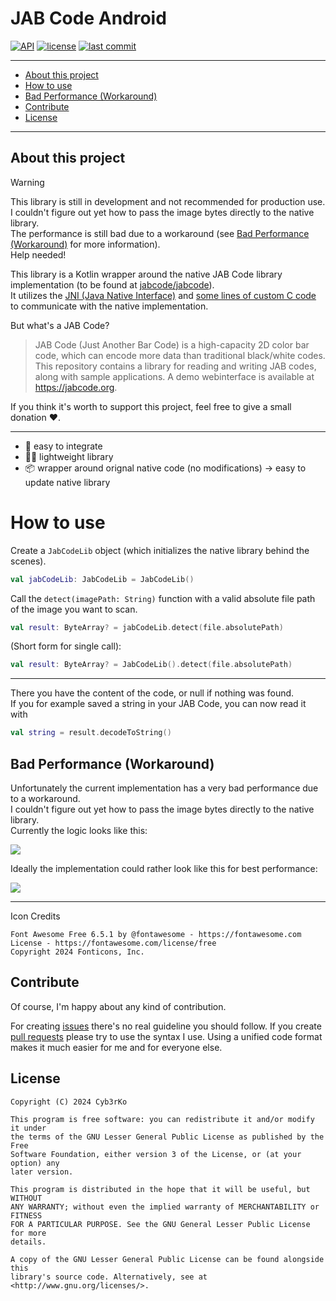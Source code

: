 # JAB Code Android
[![API](https://img.shields.io/badge/API-23%2B-brightgreen.svg?style=flat)](https://apilevels.com)
[![license](https://img.shields.io/github/license/cyb3rko/jabcode-android)](https://www.gnu.org/licenses/old-licenses/lgpl-2.1.en.html)
[![last commit](https://img.shields.io/github/last-commit/cyb3rko/jabcode-android?color=F34C9F)](https://github.com/cyb3rko/jabcode-android/commits/main)

---

- [About this project](#about-this-project)
- [How to use](#how-to-use)
- [Bad Performance (Workaround)](#bad-performance-workaround)
- [Contribute](#contribute)
- [License](#license)

---

## About this project

> [!WARNING]
> This library is still in development and not recommended for production use.  
> I couldn't figure out yet how to pass the image bytes directly to the native library.  
> The performance is still bad due to a workaround (see [Bad Performance (Workaround)](#bad-performance-workaround) for more information).  
> Help needed!

This library is a Kotlin wrapper around the native JAB Code library implementation (to be found at [jabcode/jabcode](https://github.com/jabcode/jabcode)).  
It utilizes the [JNI (Java Native Interface)](https://de.wikipedia.org/wiki/Java_Native_Interface) and [some lines of custom C code](https://github.com/search?q=repo%3Acyb3rko%2Fjabcode-android++language%3AC&type=code) to communicate with the native implementation.

But what's a JAB Code?
> JAB Code (Just Another Bar Code) is a high-capacity 2D color bar code, which can encode more data than traditional black/white codes. This repository contains a library for reading and writing JAB codes, along with sample applications. A demo webinterface is available at https://jabcode.org.

If you think it's worth to support this project, feel free to give a small donation :heart:.

---

- 🔗 easy to integrate
- 🏋️‍♂️ lightweight library
- 📦 wrapper around orignal native code (no modifications) -> easy to update native library

# How to use

Create a `JabCodeLib` object (which initializes the native library behind the scenes).

```kotlin
val jabCodeLib: JabCodeLib = JabCodeLib()
```

Call the `detect(imagePath: String)` function with a valid absolute file path of the image you want to scan.

```kotlin
val result: ByteArray? = jabCodeLib.detect(file.absolutePath)
```

(Short form for single call):
```kotlin
val result: ByteArray? = JabCodeLib().detect(file.absolutePath)
```

---

There you have the content of the code, or null if nothing was found.  
If you for example saved a string in your JAB Code, you can now read it with

```kotlin
val string = result.decodeToString()
```

## Bad Performance (Workaround)
Unfortunately the current implementation has a very bad performance due to a workaround.  
I couldn't figure out yet how to pass the image bytes directly to the native library.  
Currently the logic looks like this:

<img src="https://i.imgur.com/PncmN6o.jpeg"/>

Ideally the implementation could rather look like this for best performance:

<img src="https://i.imgur.com/XaHrzLg.jpeg"/>

---

Icon Credits

    Font Awesome Free 6.5.1 by @fontawesome - https://fontawesome.com
    License - https://fontawesome.com/license/free
    Copyright 2024 Fonticons, Inc.

## Contribute
Of course, I'm happy about any kind of contribution.

For creating [issues](https://github.com/cyb3rko/jabcode-android/issues) there's no real guideline you should follow.
If you create [pull requests](https://github.com/cyb3rko/jabcode-android/pulls) please try to use the syntax I use.
Using a unified code format makes it much easier for me and for everyone else.

## License

    Copyright (C) 2024 Cyb3rKo

    This program is free software: you can redistribute it and/or modify it under
    the terms of the GNU Lesser General Public License as published by the Free
    Software Foundation, either version 3 of the License, or (at your option) any
    later version.

    This program is distributed in the hope that it will be useful, but WITHOUT
    ANY WARRANTY; without even the implied warranty of MERCHANTABILITY or FITNESS
    FOR A PARTICULAR PURPOSE. See the GNU General Lesser Public License for more
    details.

    A copy of the GNU Lesser General Public License can be found alongside this
    library's source code. Alternatively, see at <http://www.gnu.org/licenses/>.

